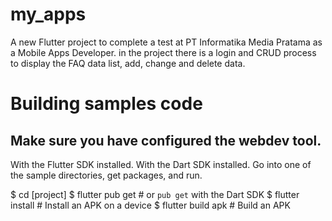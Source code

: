 # my_apps

A new Flutter project to complete a test at PT Informatika Media Pratama as a Mobile Apps Developer. in the project there is a login and CRUD process to display the FAQ data list, add, change and delete data.

# Building samples code

## Make sure you have configured the webdev tool.

With the Flutter SDK installed.
With the Dart SDK installed.
Go into one of the sample directories, get packages, and run.

$ cd [project]
$ flutter pub get # or `pub get` with the Dart SDK
$ flutter install # Install an APK on a device
$ flutter build apk # Build an APK

